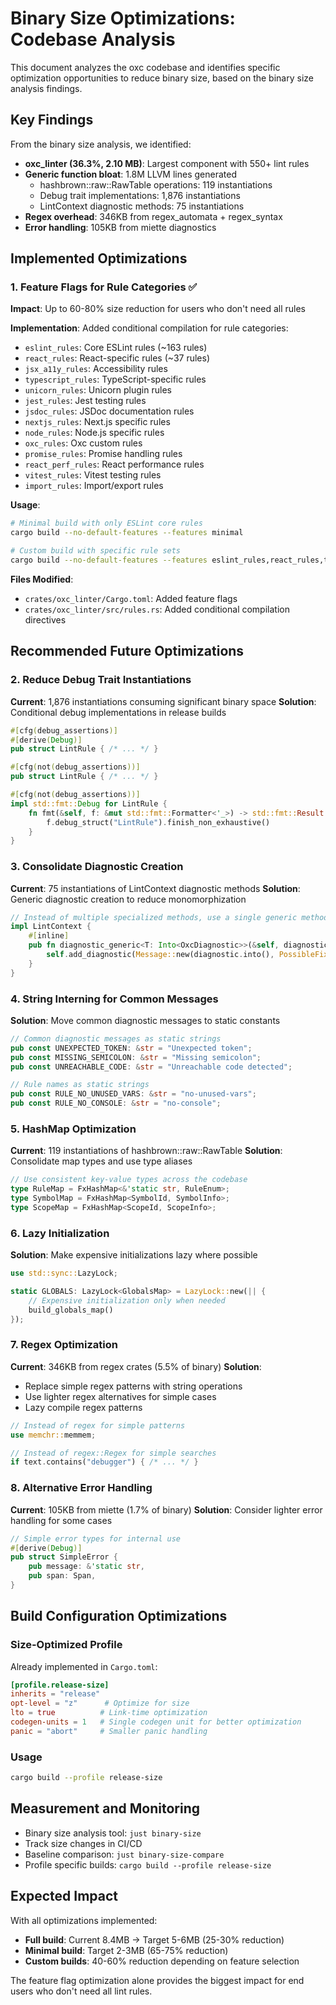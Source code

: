 # Binary Size Optimizations: Codebase Analysis

This document analyzes the oxc codebase and identifies specific optimization opportunities to reduce binary size, based on the binary size analysis findings.

## Key Findings

From the binary size analysis, we identified:
- **oxc_linter (36.3%, 2.10 MB)**: Largest component with 550+ lint rules
- **Generic function bloat**: 1.8M LLVM lines generated
  - hashbrown::raw::RawTable operations: 119 instantiations  
  - Debug trait implementations: 1,876 instantiations
  - LintContext diagnostic methods: 75 instantiations
- **Regex overhead**: 346KB from regex_automata + regex_syntax
- **Error handling**: 105KB from miette diagnostics

## Implemented Optimizations

### 1. Feature Flags for Rule Categories ✅

**Impact**: Up to 60-80% size reduction for users who don't need all rules

**Implementation**: Added conditional compilation for rule categories:
- `eslint_rules`: Core ESLint rules (~163 rules)
- `react_rules`: React-specific rules (~37 rules)
- `jsx_a11y_rules`: Accessibility rules
- `typescript_rules`: TypeScript-specific rules
- `unicorn_rules`: Unicorn plugin rules
- `jest_rules`: Jest testing rules
- `jsdoc_rules`: JSDoc documentation rules
- `nextjs_rules`: Next.js specific rules
- `node_rules`: Node.js specific rules
- `oxc_rules`: Oxc custom rules
- `promise_rules`: Promise handling rules
- `react_perf_rules`: React performance rules
- `vitest_rules`: Vitest testing rules
- `import_rules`: Import/export rules

**Usage**:
```bash
# Minimal build with only ESLint core rules
cargo build --no-default-features --features minimal

# Custom build with specific rule sets
cargo build --no-default-features --features eslint_rules,react_rules,typescript_rules
```

**Files Modified**:
- `crates/oxc_linter/Cargo.toml`: Added feature flags
- `crates/oxc_linter/src/rules.rs`: Added conditional compilation directives

## Recommended Future Optimizations

### 2. Reduce Debug Trait Instantiations

**Current**: 1,876 instantiations consuming significant binary space
**Solution**: Conditional debug implementations in release builds

```rust
#[cfg(debug_assertions)]
#[derive(Debug)]
pub struct LintRule { /* ... */ }

#[cfg(not(debug_assertions))]
pub struct LintRule { /* ... */ }

#[cfg(not(debug_assertions))]
impl std::fmt::Debug for LintRule {
    fn fmt(&self, f: &mut std::fmt::Formatter<'_>) -> std::fmt::Result {
        f.debug_struct("LintRule").finish_non_exhaustive()
    }
}
```

### 3. Consolidate Diagnostic Creation

**Current**: 75 instantiations of LintContext diagnostic methods
**Solution**: Generic diagnostic creation to reduce monomorphization

```rust
// Instead of multiple specialized methods, use a single generic method
impl LintContext {
    #[inline]
    pub fn diagnostic_generic<T: Into<OxcDiagnostic>>(&self, diagnostic: T) {
        self.add_diagnostic(Message::new(diagnostic.into(), PossibleFixes::None));
    }
}
```

### 4. String Interning for Common Messages

**Solution**: Move common diagnostic messages to static constants

```rust
// Common diagnostic messages as static strings
pub const UNEXPECTED_TOKEN: &str = "Unexpected token";
pub const MISSING_SEMICOLON: &str = "Missing semicolon";
pub const UNREACHABLE_CODE: &str = "Unreachable code detected";

// Rule names as static strings
pub const RULE_NO_UNUSED_VARS: &str = "no-unused-vars";
pub const RULE_NO_CONSOLE: &str = "no-console";
```

### 5. HashMap Optimization

**Current**: 119 instantiations of hashbrown::raw::RawTable
**Solution**: Consolidate map types and use type aliases

```rust
// Use consistent key-value types across the codebase
type RuleMap = FxHashMap<&'static str, RuleEnum>;
type SymbolMap = FxHashMap<SymbolId, SymbolInfo>;
type ScopeMap = FxHashMap<ScopeId, ScopeInfo>;
```

### 6. Lazy Initialization

**Solution**: Make expensive initializations lazy where possible

```rust
use std::sync::LazyLock;

static GLOBALS: LazyLock<GlobalsMap> = LazyLock::new(|| {
    // Expensive initialization only when needed
    build_globals_map()
});
```

### 7. Regex Optimization

**Current**: 346KB from regex crates (5.5% of binary)
**Solution**: 
- Replace simple regex patterns with string operations
- Use lighter regex alternatives for simple cases
- Lazy compile regex patterns

```rust
// Instead of regex for simple patterns
use memchr::memmem;

// Instead of regex::Regex for simple searches
if text.contains("debugger") { /* ... */ }
```

### 8. Alternative Error Handling

**Current**: 105KB from miette (1.7% of binary)
**Solution**: Consider lighter error handling for some cases

```rust
// Simple error types for internal use
#[derive(Debug)]
pub struct SimpleError {
    pub message: &'static str,
    pub span: Span,
}
```

## Build Configuration Optimizations

### Size-Optimized Profile

Already implemented in `Cargo.toml`:
```toml
[profile.release-size]
inherits = "release"
opt-level = "z"      # Optimize for size
lto = true          # Link-time optimization
codegen-units = 1   # Single codegen unit for better optimization
panic = "abort"     # Smaller panic handling
```

### Usage
```bash
cargo build --profile release-size
```

## Measurement and Monitoring

- Binary size analysis tool: `just binary-size`
- Track size changes in CI/CD
- Baseline comparison: `just binary-size-compare`
- Profile specific builds: `cargo build --profile release-size`

## Expected Impact

With all optimizations implemented:
- **Full build**: Current 8.4MB → Target 5-6MB (25-30% reduction)
- **Minimal build**: Target 2-3MB (65-75% reduction)
- **Custom builds**: 40-60% reduction depending on feature selection

The feature flag optimization alone provides the biggest impact for end users who don't need all lint rules.